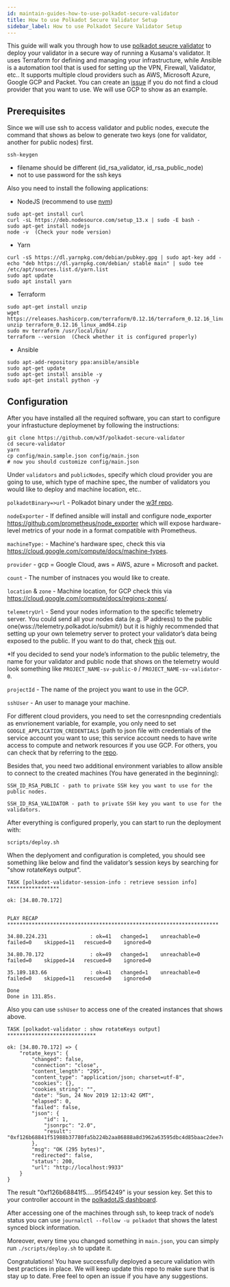 ```yaml
---
id: maintain-guides-how-to-use-polkadot-secure-validator
title: How to use Polkadot Secure Validator Setup
sidebar_label: How to use Polkadot Secure Validator Setup
---
```


This guide will walk you through how to use [polkadot seucre validator](https://github.com/w3f/polkadot-secure-validator) to deploy your validator in a secure way of running a Kusama's validator. It uses Terraform for defining and managing your infrastructure, while Ansible is a automation tool that is used for setting up the VPN, Firewall, Validator, etc.. It supports multiple cloud providers such as AWS, Microsoft Azure, Google GCP and Packet. You can create an [issue](https://github.com/w3f/polkadot-secure-validator/issues) if you do not find a cloud provider that you want to use. We will use GCP to show as an example.


## Prerequisites
Since we will use ssh to access validator and public nodes, execute the command that shows as below to generate two keys (one for validator, another for public nodes) first.

```
ssh-keygen
```
- filename should be different (id_rsa_validator, id_rsa_public_node)
- not to use password for the ssh keys

Also you need to install the following applications:

- NodeJS (recommend to use [nvm](https://github.com/nvm-sh/nvm))
```
sudo apt-get install curl
curl -sL https://deb.nodesource.com/setup_13.x | sudo -E bash -
sudo apt-get install nodejs
node -v  (Check your node version)
```
- Yarn
```
curl -sS https://dl.yarnpkg.com/debian/pubkey.gpg | sudo apt-key add -
echo "deb https://dl.yarnpkg.com/debian/ stable main" | sudo tee /etc/apt/sources.list.d/yarn.list
sudo apt update
sudo apt install yarn
```
- Terraform
```
sudo apt-get install unzip
wget https://releases.hashicorp.com/terraform/0.12.16/terraform_0.12.16_linux_amd64.zip
unzip terraform_0.12.16_linux_amd64.zip
sudo mv terraform /usr/local/bin/
terraform --version  (Check whether it is configured properly)
```
- Ansible
```
sudo apt-add-repository ppa:ansible/ansible
sudo apt-get update
sudo apt-get install ansible -y
sudo apt-get install python -y
```

## Configuration

After you have installed all the required software, you can start to configure your infrastucture deploymenet by following the instructions:

```
git clone https://github.com/w3f/polkadot-secure-validator
cd secure-validator
yarn
cp config/main.sample.json config/main.json
# now you should customize config/main.json
```

Under `validators` and `publicNodes`, specify which cloud provider you are going to use, which type of machine spec, the number of validators you would like to deploy and machine location, etc.. 

`polkadotBinary=>url` - Polkadot binary under the [w3f repo](https://github.com/w3f/polkadot/releases).

`nodeExporter` - If defined ansible will install and configure node_exporter https://github.com/prometheus/node_exporter which will expose hardware-level metrics of your node in a format compatible with Prometheus.

`machineType:` - Machine's hardware spec, check this via https://cloud.google.com/compute/docs/machine-types.

`provider` - gcp = Google Cloud, aws = AWS, azure = Microsoft and packet.

`count` - The number of instnaces you would like to create.

`location` & `zone` - Machine location, for GCP check this via https://cloud.google.com/compute/docs/regions-zones/.

`telemetryUrl` - Send your nodes information to the specific telemetry server. You could send all your nodes data (e.g. IP address) to the public one(wss://telemetry.polkadot.io/submit/) but it is highly recommended that setting up your own telemetry server to protect your validator’s data being exposed to the public. If you want to do that, check [this](https://github.com/paritytech/substrate-telemetry) out.


*If you decided to send your node’s information to the public telemetry, the name for your validator and public node that shows on the telemetry would look something like `PROJECT_NAME-sv-public-0` / `PROJECT_NAME-sv-validator-0`.

`projectId` - The name of the project you want to use in the GCP.

`sshUser` - An user to manage your machine.

For different cloud providers, you need to set the corresnpnding credentials as envrionement variable, for example, you only need to set `GOOGLE_APPLICATION_CREDENTIALS` (path to json file with credentials of the service account you want to use; this service account needs to have write access to compute and network resources if you use GCP. For others, you can check that by referring to the [repo](https://github.com/w3f/polkadot-secure-validator#prerequisites).

Besides that, you need two additional environment variables to allow ansible to connect to the created machines (You have generated in the beginning):

```
SSH_ID_RSA_PUBLIC - path to private SSH key you want to use for the public nodes.

SSH_ID_RSA_VALIDATOR - path to private SSH key you want to use for the validators.
```

After everything is configured properly, you can start to run the deployment with: 

```
scripts/deploy.sh
```

When the deplyoment and configuration is completed, you should see something like below and find the validator’s session keys by searching for "show rotateKeys output". 

```
TASK [polkadot-validator-session-info : retrieve session info] *****************

ok: [34.80.70.172]


PLAY RECAP *********************************************************************

34.80.224.231              : ok=41   changed=1    unreachable=0    failed=0    skipped=11   rescued=0    ignored=0   

34.80.70.172               : ok=49   changed=1    unreachable=0    failed=0    skipped=14   rescued=0    ignored=0   

35.189.183.66              : ok=41   changed=1    unreachable=0    failed=0    skipped=11   rescued=0    ignored=0   

Done
Done in 131.85s.
```

Also you can use `sshUser` to access one of the created instances that shows above.

```
TASK [polkadot-validator : show rotateKeys output] *****************************

ok: [34.80.70.172] => {
    "rotate_keys": {
        "changed": false, 
        "connection": "close", 
        "content_length": "295", 
        "content_type": "application/json; charset=utf-8", 
        "cookies": {}, 
        "cookies_string": "", 
        "date": "Sun, 24 Nov 2019 12:13:42 GMT", 
        "elapsed": 0, 
        "failed": false, 
        "json": {
            "id": 1, 
            "jsonrpc": "2.0", 
            "result": "0xf126b68841f51988b37780fa5b224b2aa86888a8d3962a63595dbc4d85baac2dee7c9900c8ddfad1991a8884e58273f06d5c1dbfc3dc6000c037185ccead9d692a3b3396cdd7e2def520682d65ad7e8ca234fb17630b428752e6150462998b4362a2b7e201657c8084ae8215bd142458ccd69506d08b18925dc897fb95f54249"
        }, 
        "msg": "OK (295 bytes)", 
        "redirected": false, 
        "status": 200, 
        "url": "http://localhost:9933"
    }
}
```

The result "0xf126b68841f5…..95f54249" is your session key. Set this to your controller account in the [polkadotJS dashboard](https://polkadot.js.org/apps/#/staking/actions).

After accessing one of the machines through ssh, to keep track of node’s status you can use `journalctl --follow -u polkadot` that shows the latest synced block information.

Moreover, every time you changed something in `main.json`, you can simply run `./scripts/deploy.sh` to update it.

Congratulations! You have successfully deployed a secure validation with best practices in place. We will keep update this repo to make sure that is stay up to date. Free feel to open an issue if you have any suggestions.